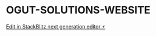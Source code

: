 # OGUT-SOLUTIONS-WEBSITE

[Edit in StackBlitz next generation editor ⚡️](https://stackblitz.com/~/github.com/sinyaro/OGUT-SOLUTIONS-WEBSITE)